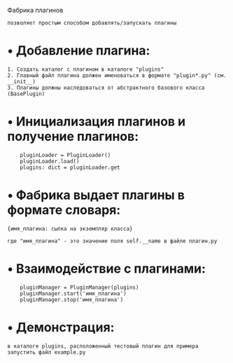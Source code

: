 Фабрика плагинов
```
позволяет простым способом добавлять/запускать плагины
```


# • Добавление плагина:
```
1. Создать каталог с плагином в каталоге "plugins"
2. Главный файл плагина должен именоваться в формате "plugin*.py" (см. __init__)
3. Плагины должны наследоваться от абстрактного базового класса (BasePlugin)
```

# • Инициализация плагинов и получение плагинов:
```
    pluginLoader = PluginLoader()
    pluginLoader.load()
    plugins: dict = pluginLoader.get
```

# • Фабрика выдает плагины в формате словаря:
```
{имя_плагина: сылка на экземпляр класса}

где "имя_плагина" - это значение поля self.__name в файле плагин.py
```

# • Взаимодействие с плагинами:
```
    pluginManager = PluginManager(plugins)
    pluginManager.start('имя_плагина')
    pluginManager.stop('имя_плагина')
```

# • Демонстрация:
```
в каталоге plugins, расположенный тестовый плагин для примера
запустить файл example.py
```